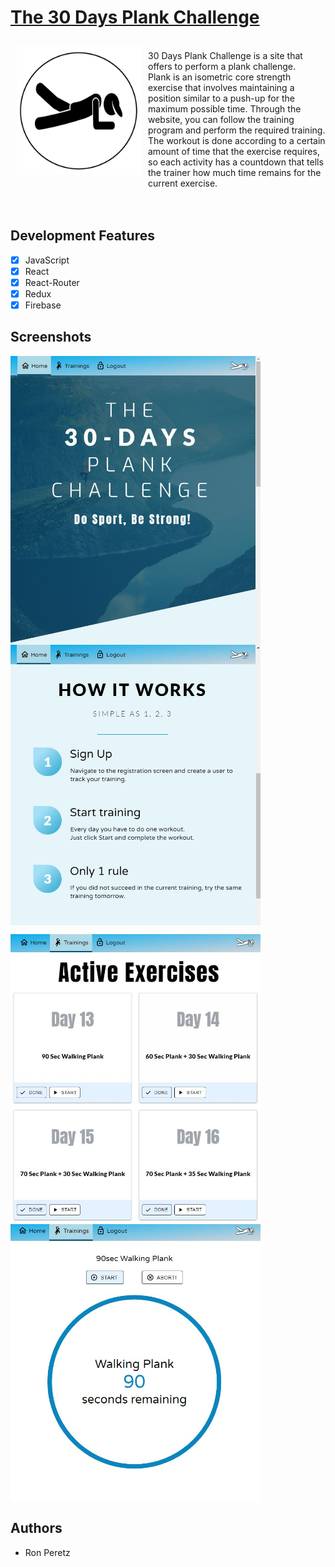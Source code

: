 # [The 30 Days Plank Challenge](https://days-plank-challenge.web.app/)
<img src="/readme/logo.png" align="left"
width="200" hspace="10" vspace="10">
<br/>
30 Days Plank Challenge is a site that offers to perform a plank challenge.</br>
Plank is an isometric core strength exercise that involves maintaining a position similar to a push-up for the maximum possible time.
Through the website, you can follow the training program and perform the required training.</br>
The workout is done according to a certain amount of time that the exercise requires, so each activity has a countdown that tells the trainer how much time remains for the current exercise.
<br />
<br />
<br />
## Development Features 
- [x] JavaScript
- [x] React
- [x] React-Router
- [x] Redux
- [x] Firebase

## Screenshots

[<img src="/readme/screenshot-1.JPG" align="left"
width="400"
    hspace="0" vspace="0">](/readme/screenshot-1.JPG)
    
[<img src="/readme/screenshot-2.JPG" align="center"
width="400"
    hspace="0" vspace="0">](/readme/screenshot-2.JPG)
    
    
[<img src="/readme/screenshot-4.JPG" align="left"
width="400"
    hspace="0" vspace="0">](/readme/screenshot-4.JPG)
    
[<img src="/readme/screenshot-3.JPG" align="center"
width="400"
    hspace="0" vspace="0">](/readme/screenshot-3.JPG)
    
## Authors
 - Ron Peretz

